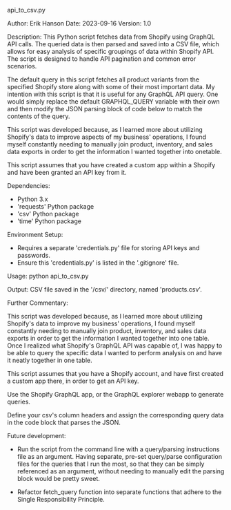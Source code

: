 api_to_csv.py

Author: Erik Hanson
Date: 2023-09-16
Version: 1.0

Description:
This Python script fetches data from Shopify using GraphQL API calls.
The queried data is then parsed and saved into a CSV file, which allows for easy analysis
of specific groupings of data within Shopify API. The script is designed to handle API pagination and common error scenarios. 

The default query in this script fetches all product variants from the specified Shopify store along with some of their most important data. My intention with this script is that it is useful for any GraphQL API query. One would simply replace the default GRAPHQL_QUERY variable with their own and then modify the JSON parsing block of code below to match the contents of the query. 

This script was developed because, as I learned more about utilizing Shopify's data to improve aspects of my business' operations, I found myself constantly needing to manually join product, inventory, and sales data exports in order to get the information I wanted together into onetable.

This script assumes that you have created a custom app within a Shopify and have been granted an API key from it.


Dependencies:
- Python 3.x
- 'requests' Python package
- 'csv' Python package
- 'time' Python package

Environment Setup:
- Requires a separate 'credentials.py' file for storing API keys and passwords.
- Ensure this 'credentials.py' is listed in the '.gitignore' file.

Usage:
python api_to_csv.py

Output:
CSV file saved in the '/csv/' directory, named 'products.csv'.


Further Commentary:

This script was developed because, as I learned more about utilizing Shopify's data to improve my business' operations, I found myself constantly needing to manually join product, inventory, and sales data exports in order to get the information I wanted together into one table. Once I realized what Shopify's GraphQL API was capable of, I was happy to be able to query the specific data I wanted to perform analysis on and have it neatly together in one table.

This script assumes that you have a Shopify account, and have first created a custom app there, in order to get an API key.

Use the Shopify GraphQL app, or the GraphQL explorer webapp to generate queries.

Define your csv's column headers and assign the corresponding query data in the code block that parses the JSON.

Future development: 

* Run the script from the command line with a query/parsing instructions file as an argument. Having separate, pre-set query/parse configuration files for the queries that I run the most, so that they can be simply referenced as an argument, without needing to manually edit the parsing block would be pretty sweet. 

* Refactor fetch_query function into separate functions that adhere to the Single Responsibility Principle.


